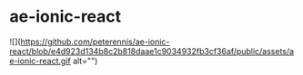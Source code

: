 # ae-ionic-react

![](https://github.com/peterennis/ae-ionic-react/blob/e4d923d134b8c2b818daae1c9034932fb3cf36af/public/assets/ae-ionic-react.gif alt="")
